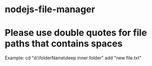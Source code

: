 # nodejs-file-manager

# Please use double quotes for file paths that contains spaces

Example:
cd "d:\folderName\deep inner folder"
add "new file.txt"

